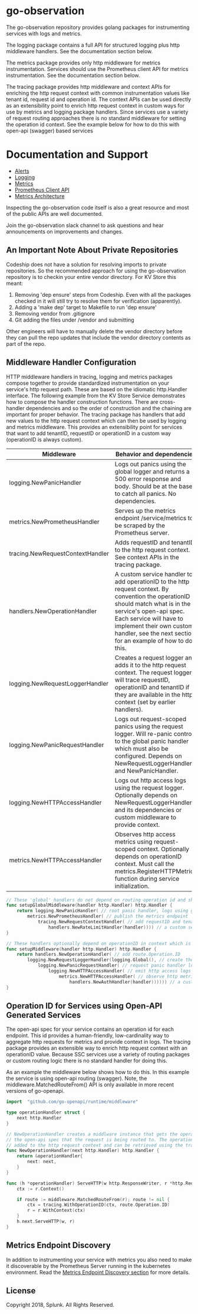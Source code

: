 # go-observation

The go-observation repository provides golang packages for instrumenting services with logs and metrics.

The logging package contains a full API for structured logging plus http middleware handlers. See the documentation section below.

The metrics package provides only http middleware for metrics instrumentation. Services should use the Prometheus client API for metrics instrumentation. See the documentation section below.

The tracing package provides http middleware and context APIs for enriching the http request context with common instrumentation values like tenant id, request id and operation id. The context APIs can be used directly as an extensibility point to enrich http request context in custom ways for use by metrics and logging package handlers. Since services use a variety of request routing approaches there is no standard middleware for setting the operation id context. See the example below for how to do this with open-api (swagger) based services

# Documentation and Support

- [Alerts](./alerts/README.md)
- [Logging](./logging/README.md)
- [Metrics](./metrics/README.md)
- [Prometheus Client API](https://godoc.org/github.com/prometheus/client_golang/prometheus)
- [Metrics Architecture](https://docs.google.com/document/d/11AlcILE3S_7XE5t3hgUAYSJCsosbFbzGQW2VALcz-hU/edit?usp=sharing)

Inspecting the go-observation code itself is also a great resource and most of the public APIs are well documented.

Join the go-observation slack channel to ask questions and hear announcements on improvements and changes.

## An Important Note About Private Repositories
Codeship does not have a solution for resolving imports to private repositories. So the recommended approach for using the go-observation repository is to checkin your entire vendor directory. For KV Store this meant:
1) Removing 'dep ensure' steps from Codeship. Even with all the packages checked in it will still try to resolve them for verification (apparently).
2) Adding a 'make dep' target to Makefile to run 'dep ensure'
3) Removing vendor from .gitignore
4) Git adding the files under /vendor and submitting

Other engineers will have to manually delete the vendor directory before they can pull the repo updates that include the vendor directory contents as part of the repo.

## Middleware Handler Configuration
HTTP middleware handlers in tracing, logging and metrics packages compose together to provide standardized instrumentation on your service's http request path. These are based on the idiomatic http.Handler interface. The following example from the KV Store Service demonstrates how to compose the handler construction functions. There are cross-handler dependencies and so the order of construction and the chaining are important for proper behavior. The tracing package has handlers that add new values to the http request context which can then be used by logging and metrics middleware. This provides an extensibility point for services that want to add tenantID, requestID or operationID in a custom way (operationID is always custom).

| Middleware | Behavior and dependencies
|------------|--------------------------
| logging.NewPanicHandler          | Logs out panics using the global logger and returns a 500 error response and body. Should be at the base to catch all panics. No dependencies.
| metrics.NewPrometheusHandler     | Serves up the metrics endpoint /service/metrics to be scraped by the Prometheus server.
| tracing.NewRequestContextHandler | Adds requestID and tenantID to the http request context. See context APIs in the tracing package.
| handlers.NewOperationHandler     | A custom service handler to add operationID to the http request context. By convention the operationID should match what is in the service's open-api spec.  Each service will have to implement their own custom handler, see the next section for an example of how to do this.
| logging.NewRequestLoggerHandler  | Creates a request logger and adds it to the http request context. The request logger will trace requestID, operationID and tenantID if they are available in the http context (set by earlier handlers).
| logging.NewPanicRequestHandler   | Logs out request-scoped panics using the request logger. Will re-panic control to the global panic handler which must also be configured. Depends on NewRequestLoggerHandler and NewPanicHandler.
| logging.NewHTTPAccessHandler     | Logs out http access logs using the request logger. Optionally depends on NewRequestLoggerHandler and its dependencies or custom middleware to provide context.
| metrics.NewHTTPAccessHandler     | Observes http access metrics using request-scoped context. Optionally depends on operationID context. Must call the metrics.RegisterHTTPMetrics function during service initialization.

```go
// These 'global' handlers do not depend on routing operation id and should come before those listed in func setupMiddleware below
func setupGlobalMiddleware(handler http.Handler) http.Handler {
	return logging.NewPanicHandler( // root panic handler, logs using global logger
		metrics.NewPrometheusHandler( // publish the metrics endpoint
			tracing.NewRequestContextHandler( // add requestID and tenantID to context
				handlers.NewRateLimitHandler(handler)))) // a custom service handler
}

// These handlers optionally depend on operationID in context which is determined during routing. The operationID should be the value used in the service's open-api spec.
func setupMiddleware(handler http.Handler) http.Handler {
	return handlers.NewOperationHandler( // add route.Operation.ID
		logging.NewRequestLoggerHandler(logging.Global(), // create the request logger and add it to context
			logging.NewPanicRequestHandler( // request panic handler logs using request logger
				logging.NewHTTPAccessHandler( // emit http access logs
					metrics.NewHTTPAccessHandler( // observe http metrics. metrics.RegisterHTTPMetrics(serviceName) must be called during service initialization
						handlers.NewAuthHandler(handler)))))) // a custom service handler
}
```

## Operation ID for Services using Open-API Generated Services
The open-api spec for your service contains an operation id for each endpoint. This id provides a human-friendly, low-cardinality way to aggregate http requests for metrics and provide context in logs. The tracing package provides an extensible way to enrich http request context with an operationID value. Because SSC services use a variety of routing packages or custom routing logic there is no standard handler for doing this.

As an example the middleware below shows how to do this. In this example the service is using open-api routing (swagger). Note, the middleware.MatchedRouteFrom() API is only available in more recent versions of go-openapi.

```go
import 	"github.com/go-openapi/runtime/middleware"

type operationHandler struct {
	next http.Handler
}

// NewOperationHandler creates a middlware instance that gets the operation id from
// the open-api spec that the request is being routed to. The operation id is then
// added to the http request context and can be retrieved using the tracing package.
func NewOperationHandler(next http.Handler) http.Handler {
	return &operationHandler{
		next: next,
	}
}

func (h *operationHandler) ServeHTTP(w http.ResponseWriter, r *http.Request) {
	ctx := r.Context()

	if route := middleware.MatchedRouteFrom(r); route != nil {
		ctx = tracing.WithOperationID(ctx, route.Operation.ID)
		r = r.WithContext(ctx)
	}
	h.next.ServeHTTP(w, r)
}
```

## Metrics Endpoint Discovery
In addition to instrumenting your service with metrics you also need to make it discoverable by the Prometheus Server running in the kubernetes environment. Read the [Metrics Endpoint Discovery section](./metrics/README.md#metrics-endpoint-discovery) for more details.

## License
Copyright 2018, Splunk. All Rights Reserved.
